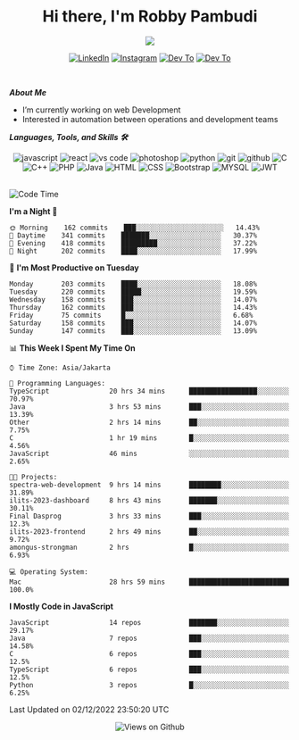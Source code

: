 <div align="center">
   <h1>Hi there, I'm Robby Pambudi </h1>

<img src="https://pronoun.cyou/x/y?subject=He&object=Him&height=20"> 
</div>

<p align='center'>
   <a href="https://www.linkedin.com/in/robbypambudi" target="_blank"><img src="https://img.shields.io/badge/LinkedIn-0077B5?style=for-the-badge&logo=linkedin&logoColor=white" alt="LinkedIn"></a>
   <a href="https://www.instagram.com/robbypambudi" target="_blank"><img src="https://img.shields.io/badge/Instagram-E4405F?style=for-the-badge&logo=instagram&logoColor=white" alt="Instagram"></a>
   <a href="https://dev.to/robbypambudi" target="_blank"><img src="https://img.shields.io/badge/dev.to-0A0A0A?style=for-the-badge&logo=dev.to&logoColor=white" alt="Dev To"></a>
   <a href="https://www.facebook.com/robbyulungpambudi" target="_blank"><img src="https://img.shields.io/badge/Facebook-1877F2?style=for-the-badge&logo=facebook&logoColor=white" alt="Dev To"></a>

</p> <p>
<br>
   
***About Me***
   
- I’m currently working on web Development
- Interested in automation between operations and development teams
 
   
***Languages, Tools, and Skills 🛠***

   <div align="center">
   <img src="https://img.shields.io/badge/JavaScript-F7DF1E?style=for-the-badge&logo=javascript&logoColor=black" alt="javascript" />
      <img src="https://img.shields.io/badge/React-61DAFB?style=for-the-badge&logo=react&logoColor=black" alt="react" />
      <img src="https://img.shields.io/badge/vs%20code-007ACC?style=for-the-badge&logo=visual%20studio%20code&logoColor=white" alt="vs code" />
      <img src="https://img.shields.io/badge/adobe%20photoshop-31A8FF?style=for-the-badge&logo=adobe%20photoshop&logoColor=white" alt="photoshop" />
      <img src="https://img.shields.io/badge/python-3776AB?style=for-the-badge&logo=python&logoColor=white" alt="python" />
      <img src="https://img.shields.io/badge/Git-F05032?style=for-the-badge&logo=git&logoColor=white" alt="git" />
      <img src="https://img.shields.io/badge/GitHub-100000?style=for-the-badge&logo=github&logoColor=white" alt="github" />
      <img src="https://img.shields.io/badge/c-%2300599C.svg?style=for-the-badge&logo=c&logoColor=white" alt="C" />
      <img src="https://img.shields.io/badge/c++-%2300599C.svg?style=for-the-badge&logo=c%2B%2B&logoColor=white" alt="C++" />   
      <img src="https://img.shields.io/badge/PHP-777BB4?style=for-the-badge&logo=php&logoColor=white" alt="PHP" />
      <img src="https://img.shields.io/badge/Java-ED8B00?style=for-the-badge&logo=java&logoColor=white" alt="Java"/>
      <img src="https://img.shields.io/badge/HTML5-E34F26?style=for-the-badge&logo=html5&logoColor=white" alt="HTML" />
      <img src="https://img.shields.io/badge/CSS-239120?&style=for-the-badge&logo=css3&logoColor=white" alt ="CSS" />
      <img src="https://img.shields.io/badge/Bootstrap-563D7C?style=for-the-badge&logo=bootstrap&logoColor=white" alt="Bootstrap" />
      <img src="https://img.shields.io/badge/MySQL-00000F?style=for-the-badge&logo=mysql&logoColor=white" alt="MYSQL" />
      <img src="https://img.shields.io/badge/json%20web%20tokens-323330?style=for-the-badge&logo=json-web-tokens&logoColor=pink" alt="JWT" />
      
   </div><br>
   
<!--START_SECTION:waka-->
![Code Time](http://img.shields.io/badge/Code%20Time-237%20hrs%2023%20mins-blue)

**I'm a Night 🦉** 

```text
🌞 Morning    162 commits    ███░░░░░░░░░░░░░░░░░░░░░░   14.43% 
🌆 Daytime    341 commits    ███████░░░░░░░░░░░░░░░░░░   30.37% 
🌃 Evening    418 commits    █████████░░░░░░░░░░░░░░░░   37.22% 
🌙 Night      202 commits    ████░░░░░░░░░░░░░░░░░░░░░   17.99%

```
📅 **I'm Most Productive on Tuesday** 

```text
Monday       203 commits    ████░░░░░░░░░░░░░░░░░░░░░   18.08% 
Tuesday      220 commits    █████░░░░░░░░░░░░░░░░░░░░   19.59% 
Wednesday    158 commits    ███░░░░░░░░░░░░░░░░░░░░░░   14.07% 
Thursday     162 commits    ███░░░░░░░░░░░░░░░░░░░░░░   14.43% 
Friday       75 commits     █░░░░░░░░░░░░░░░░░░░░░░░░   6.68% 
Saturday     158 commits    ███░░░░░░░░░░░░░░░░░░░░░░   14.07% 
Sunday       147 commits    ███░░░░░░░░░░░░░░░░░░░░░░   13.09%

```


📊 **This Week I Spent My Time On** 

```text
⌚︎ Time Zone: Asia/Jakarta

💬 Programming Languages: 
TypeScript               20 hrs 34 mins      █████████████████░░░░░░░░   70.97% 
Java                     3 hrs 53 mins       ███░░░░░░░░░░░░░░░░░░░░░░   13.39% 
Other                    2 hrs 14 mins       ██░░░░░░░░░░░░░░░░░░░░░░░   7.75% 
C                        1 hr 19 mins        █░░░░░░░░░░░░░░░░░░░░░░░░   4.56% 
JavaScript               46 mins             ░░░░░░░░░░░░░░░░░░░░░░░░░   2.65%

🐱‍💻 Projects: 
spectra-web-development  9 hrs 14 mins       ████████░░░░░░░░░░░░░░░░░   31.89% 
ilits-2023-dashboard     8 hrs 43 mins       ███████░░░░░░░░░░░░░░░░░░   30.11% 
Final Dasprog            3 hrs 33 mins       ███░░░░░░░░░░░░░░░░░░░░░░   12.3% 
ilits-2023-frontend      2 hrs 49 mins       ██░░░░░░░░░░░░░░░░░░░░░░░   9.72% 
amongus-strongman        2 hrs               █░░░░░░░░░░░░░░░░░░░░░░░░   6.93%

💻 Operating System: 
Mac                      28 hrs 59 mins      █████████████████████████   100.0%

```

**I Mostly Code in JavaScript** 

```text
JavaScript               14 repos            ███████░░░░░░░░░░░░░░░░░░   29.17% 
Java                     7 repos             ███░░░░░░░░░░░░░░░░░░░░░░   14.58% 
C                        6 repos             ███░░░░░░░░░░░░░░░░░░░░░░   12.5% 
TypeScript               6 repos             ███░░░░░░░░░░░░░░░░░░░░░░   12.5% 
Python                   3 repos             █░░░░░░░░░░░░░░░░░░░░░░░░   6.25%

```



 Last Updated on 02/12/2022 23:50:20 UTC
<!--END_SECTION:waka-->

<div align="center">
<img src="https://komarev.com/ghpvc/?username=robbypambudi&color=green" alt="Views on Github" />
</div>

